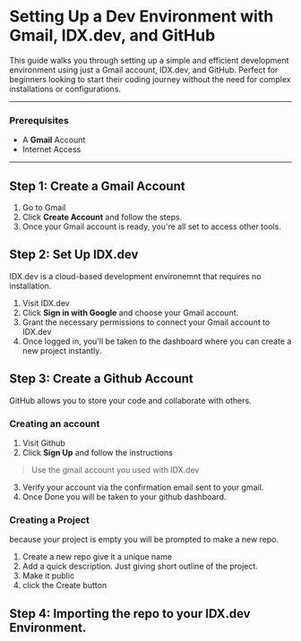 # Setting Up a Dev Environment with Gmail, IDX.dev, and GitHub

This guide walks you through setting up a simple and efficient development environment using just a Gmail account, IDX.dev, and GitHub. Perfect for beginners looking to start their coding journey without the need for complex installations or configurations. 

--- 

### Prerequisites
- A **Gmail** Account
- Internet Access

--- 

## Step 1: Create a Gmail Account
1. Go to Gmail
2. Click **Create Account** and follow the steps.
3. Once your Gmail account is ready, you're all set to access other tools.

## Step 2: Set Up IDX.dev
IDX.dev is a cloud-based development environemnt that requires no installation. 

1. Visit IDX.dev
2. Click **Sign in with Google** and choose your Gmail account.
3. Grant the necessary permissions to connect your Gmail account to IDX.dev
4. Once logged in, you'll be taken to the dashboard where you can create a new project instantly.

## Step 3: Create a Github Account

GitHub allows you to store your code and collaborate with others. 

### Creating an account 
1. Visit Github
2. Click **Sign Up** and follow the instructions
> Use the gmail account you used with IDX.dev
3. Verify your account via the confirmation email sent to your gmail.
4. Once Done you will be taken to your github dashboard.

### Creating a Project

because your project is empty you will be prompted to make a new repo. 
1. Create a new repo give it a unique name
2. Add a quick description. Just giving short outline of the project.
3. Make it public 
4. click the Create button

## Step 4: Importing the repo to your IDX.dev Environment.


